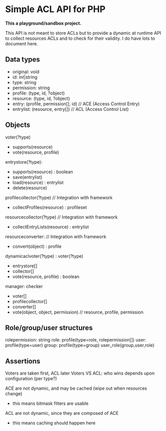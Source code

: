 # Simple ACL API for PHP

**This a playground/sandbox project.**

This API is not meant to store ACLs but to provide a dynamic at runtime API
to collect resources ACLs and to check for their validity. I do have lots to document here.

## Data types

  - original: void
  - id: int|string
  - type: string
  - permission: string
  - profile: (type, id, ?object)
  - resource: (type, id, ?object)
  - entry: (profile, permission[], id) // ACE (Access Control Entry)
  - entrylist: (resource, entry[]) // ACL (Access Control List)

## Objects

voter(?type)
  - supports(resource)
  - vote(resource, profile)

entrystore(?type):
  - supports(resource) : boolean
  - save(entrylist)
  - load(resource) : entrylist
  - delete(resource)

profilecollector(?type) // Integration with framework
  - collectProfiles(resource) : profileset

resourcecollector(?type) // Integration with framework
  - collectEntryLists(resource) : entrylist

resourceconverter: // Integration with framework
  - convert(object) : profile

dynamicaclvoter(?type) : voter(?type)
  - entrystore[]
  - collector[]
  - vote(resource, profile) : boolean

manager: checker
  - voter[]
  - profilecollector[]
  - converter[]
  - vote(object, object, permission) // resource, profile, permission

## Role/group/user structures

rolepermission: string
role: profile(type=role, rolepermission[])
user: profile(type=user)
group: profile(type=group)
user_role(group,user,role)

## Assertions

Voters are taken first, ACL later
Voters VS ACL: who wins depends upon configuration (per type?)

ACE are not dynamic, and may be cached (wipe out when resources change)
  - this means bitmask filters are usable

ACL are not dynamic, since they are composed of ACE
  - this means caching should happen here

